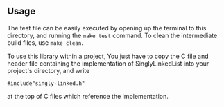 ## Usage
The test file can be easily executed by opening up the terminal to this directory, and running the `make test` command. To clean the intermediate build files, use `make clean`.

To use this library within a project, You just have to copy the C file and header file containing the implementation of SinglyLinkedList into your project's directory, and write 
```
#include"singly-linked.h"
```
at the top of C files which reference the implementation.
